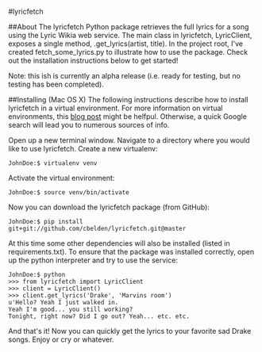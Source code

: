 #lyricfetch

##About
The lyricfetch Python package retrieves the full lyrics for a song using the Lyric Wikia web service. The main class in lyricfetch, LyricClient, exposes a single method, .get_lyrics(artist, title). In the project root, I've created fetch_some_lyrics.py to illustrate how to use the package. Check out the installation instructions below to get started!

Note: this ish is currently an alpha release (i.e. ready for testing, but no testing has been completed).


##Installing (Mac OS X)
The following instructions describe how to install lyricfetch in a virtual environment. For more
information on virtual environments, this <a href="http://www.pythonforbeginners.com/basics/how-to-use-python-virtualenv">blog post</a> might be helfpul. Otherwise, a quick Google search will lead you to numerous sources of info.

Open up a new terminal window. Navigate to a directory where you would like to use lyricfetch. Create a new virtualenv:

    JohnDoe:$ virtualenv venv

Activate the virtual environment:

    JohnDoe:$ source venv/bin/activate

Now you can download the lyricfetch package (from GitHub):

    JohnDoe:$ pip install git+git://github.com/cbelden/lyricfetch.git@master

At this time some other dependencies will also be installed (listed in requirements.txt). To ensure that the package was installed correctly, open up the python interpreter and try to use the service:

    JohnDoe:$ python
    >>> from lyricfetch import LyricClient
    >>> client = LyricClient()
    >>> client.get_lyrics('Drake', 'Marvins room')
    u'Hello? Yeah I just walked in.
    Yeah I'm good... you still working?
    Tonight, right now? Did I go out? Yeah... etc. etc.

And that's it! Now you can quickly get the lyrics to your favorite sad Drake songs. Enjoy or cry or whatever.
